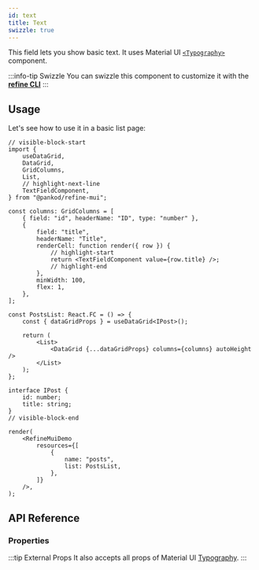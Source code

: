 ```yaml
---
id: text
title: Text
swizzle: true
---
```


This field lets you show basic text. It uses Material UI [`<Typography>`](https://mui.com/material-ui/react-typography/#main-content) component.

:::info-tip Swizzle
You can swizzle this component to customize it with the [**refine CLI**](/docs/packages/documentation/cli)
:::

## Usage

Let's see how to use it in a basic list page:

```tsx live url=http://localhost:3000/posts previewHeight=340px
// visible-block-start
import {
    useDataGrid,
    DataGrid,
    GridColumns,
    List,
    // highlight-next-line
    TextFieldComponent,
} from "@pankod/refine-mui";

const columns: GridColumns = [
    { field: "id", headerName: "ID", type: "number" },
    {
        field: "title",
        headerName: "Title",
        renderCell: function render({ row }) {
            // highlight-start
            return <TextFieldComponent value={row.title} />;
            // highlight-end
        },
        minWidth: 100,
        flex: 1,
    },
];

const PostsList: React.FC = () => {
    const { dataGridProps } = useDataGrid<IPost>();

    return (
        <List>
            <DataGrid {...dataGridProps} columns={columns} autoHeight />
        </List>
    );
};

interface IPost {
    id: number;
    title: string;
}
// visible-block-end

render(
    <RefineMuiDemo
        resources={[
            {
                name: "posts",
                list: PostsList,
            },
        ]}
    />,
);
```

## API Reference

### Properties

<PropsTable module="@pankod/refine-mui/TextField" />

:::tip External Props
It also accepts all props of Material UI [Typography](https://mui.com/material-ui/react-typography/#main-content).
:::
